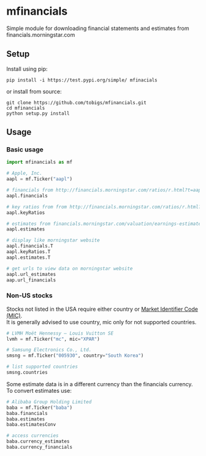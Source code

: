 # mfinancials
Simple module for downloading financial statements and estimates from financials.morningstar.com

## Setup

Install using pip:

```
pip install -i https://test.pypi.org/simple/ mfinacials
```
or install from source:

```
git clone https://github.com/tobigs/mfinancials.git
cd mfinancials
python setup.py install
```

## Usage

### Basic usage

```python
import mfinancials as mf

# Apple, Inc.
aapl = mf.Ticker("aapl")

# financials from http://financials.morningstar.com/ratios/r.html?t=aapl
aapl.financials

# key ratios from from http://financials.morningstar.com/ratios/r.html?t=aapl
aapl.keyRatios

# estimates from financials.morningstar.com/valuation/earnings-estimates.html?t=AAPL
aapl.estimates

# display like morningstar website
aapl.financials.T
aapl.keyRatios.T
aapl.estimates.T

# get urls to view data on morningstar website
aapl.url_estimates
aap.url_financials
```

### Non-US stocks

Stocks not listed in the USA require either country or [Market Identifier Code (MIC)](https://en.wikipedia.org/wiki/Market_Identifier_Code).<br/>
It is generally advised to use country, mic only for not supported countries.

```python
# LVMH Moët Hennessy – Louis Vuitton SE
lvmh = mf.Ticker("mc", mic="XPAR")

# Samsung Electronics Co., Ltd.
smsng = mf.Ticker("005930", country="South Korea")

# list supported countries
smsng.countries
```

Some estimate data is in a different currency than the financials currency. To convert estimates use:

```python
# Alibaba Group Holding Limited
baba = mf.Ticker("baba")
baba.financials
baba.estimates
baba.estimatesConv

# access currencies
baba.currency_estimates
baba.currency_financials
```
